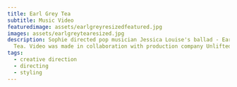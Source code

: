```yaml
---
title: Earl Grey Tea
subtitle: Music Video
featuredimage: assets/earlgreyresizedfeatured.jpg
images: assets/earlgreytearesized.jpg
description: Sophie directed pop musician Jessica Louise's ballad - Earl Grey
  Tea. Video was made in collaboration with production company Unlifted Visuals.
tags:
  - creative direction
  - directing
  - styling
---
```

